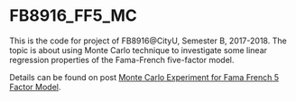 # FB8916_FF5_MC
This is the code for project of FB8916@CityU, Semester B, 2017-2018. The topic is about using Monte Carlo technique to investigate some linear regression properties of the Fama-French five-factor model.


Details can be found on post [Monte Carlo Experiment for Fama French 5 Factor Model](http://blog.baoduge.com/MC_FF5/).
